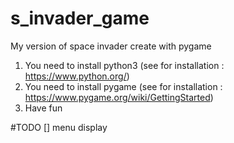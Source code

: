 # s_invader_game
My version of space invader create with pygame

1. You need to install python3 (see for installation : https://www.python.org/)
2. You need to install pygame (see for installation : https://www.pygame.org/wiki/GettingStarted)
3. Have fun


#TODO
[] menu display
